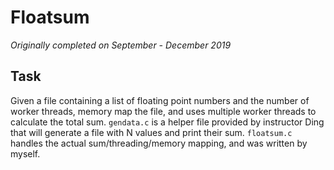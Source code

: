 # Floatsum

*Originally completed on September - December 2019*

## Task
Given a file containing a list of floating point numbers and the number of worker threads, memory map the file, and uses multiple worker threads to calculate the total sum. 
`gendata.c` is a helper file provided by instructor Ding that will generate a file with N values and print their sum.
`floatsum.c` handles the actual sum/threading/memory mapping, and was written by myself.